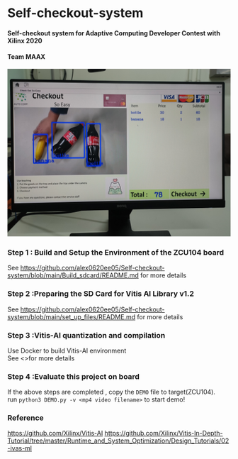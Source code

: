 # **Self-checkout-system**
#### Self-checkout system for Adaptive Computing Developer Contest with Xilinx 2020 

#### Team MAAX

<p align="center">
  <img src="github_images/IMG20201125172027.jpg" >
</p>

### Step 1 : Build and Setup the Environment of the ZCU104 board 

See <https://github.com/alex0620ee05/Self-checkout-system/blob/main/Build_sdcard/README.md> for more details
  
### Step 2 :Preparing the SD Card for Vitis AI Library v1.2

See <https://github.com/alex0620ee05/Self-checkout-system/blob/main/set_up_files/README.md> for more details

### Step 3 :Vitis-AI quantization and compilation  
Use Docker to build Vitis-AI environment  
See <>for more details  
### Step 4 :Evaluate this project on board  
If the above steps are completed , copy the `DEMO` file to target(ZCU104).  
run `python3 DEMO.py -v <mp4 video filename>` to start demo!  
### Reference
<https://github.com/Xilinx/Vitis-AI>
<https://github.com/Xilinx/Vitis-In-Depth-Tutorial/tree/master/Runtime_and_System_Optimization/Design_Tutorials/02-ivas-ml>
